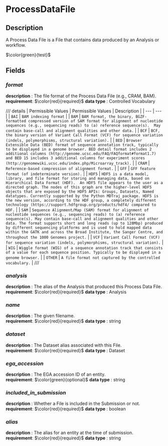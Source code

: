 # ProcessDataFile

## Description
A Process Data File is a File that contains data produced by an Analysis or workflow.

$\color{green}{test}$

## Fields
### ***format***
**description** : The file format of the Process Data File (e.g., CRAM, BAM).<br>
**requirement**:  $\color{red}{required}$
**data type** : Controlled Vocabulary <br>

/// details | Permissible Values
| Permissible Values | Description |
| --- | --- |
| `BAI` | `BAM indexing format` |
| `BAM` | `BAM format, the binary, BGZF-formatted compressed version of SAM format for alignment of nucleotide sequences (e.g., sequencing reads) to (a) reference sequence(s).  May contain base-call and alignment qualities and other data.` |
| `BCF` | `BCF, the binary version of Variant Call Format (VCF) for sequence variation (indels, polymorphisms, structural variation).` |
| `BED` | `Browser Extensible Data (BED) format of sequence annotation track, typically to be displayed in a genome browser. BED detail format includes 2 additional columns (http://genome.ucsc.edu/FAQ/FAQformat#format1.7) and BED 15 includes 3 additional columns for experiment scores (http://genomewiki.ucsc.edu/index.php/Microarray_track).` |
| `CRAM` | `Reference-based compression of alignment format.` |
| `GFF` | `GFF feature format (of indeterminate version).` |
| `HDF5` | `HDF5 is a data model, library, and file format for storing and managing data, based on Hierarchical Data Format (HDF).  An HDF5 file appears to the user as a directed graph. The nodes of this graph are the higher-level HDF5 objects that are exposed by the HDF5 APIs: Groups, Datasets, Named datatypes. Currently supported by the Python MDTraj package. HDF5 is the new version, according to the HDF group, a completely different technology (https://support.hdfgroup.org/products/hdf4/ compared to HDF.` |
| `SAM` | `Sequence Alignment/Map (SAM) format for alignment of nucleotide sequences (e.g., sequencing reads) to (a) reference sequence(s). May contain base-call and alignment qualities and other data. The format supports short and long reads (up to 128Mbp) produced by different sequencing platforms and is used to hold mapped data within the GATK and across the Broad Institute, the Sanger Centre, and throughout the 1000 Genomes project.` |
| `VCF` | `Variant Call Format (VCF) for sequence variation (indels, polymorphisms, structural variation).` |
| `WIG` | `Wiggle format (WIG) of a sequence annotation track that consists of a value for each sequence position. Typically to be displayed in a genome browser.` |
| `OTHER` | `A file format not captured by the controlled vocabulary.` |
///

### ***analysis***
**description** : The alias of the Analysis that produced this Process Data File.<br>
**requirement**:  $\color{red}{required}$
**data type** : Analysis <br>
### ***name***
**description** : The given filename.<br>
**requirement**:  $\color{red}{required}$
**data type** : string <br>
### ***dataset***
**description** : The Dataset alias associated with this File.<br>
**requirement**:  $\color{red}{required}$
**data type** : Dataset <br>
### ***ega_accession***
**description** : The EGA accession ID of an entity.<br>
**requirement**:  $\color{green}{optional}$
**data type** : string <br>
### ***included_in_submission***
**description** : Whether a File is included in the Submission or not.<br>
**requirement**:  $\color{red}{required}$
**data type** : boolean <br>
### ***alias***
**description** : The alias for an entity at the time of submission.<br>
**requirement**:  $\color{red}{required}$
**data type** : string <br>

